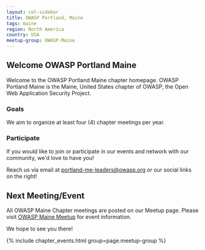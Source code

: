 ```yaml
---
layout: col-sidebar
title: OWASP Portland, Maine
tags: maine
region: North America
country: USA
meetup-group: OWASP-Maine
--- 
```


## Welcome OWASP Portland Maine
Welcome to the OWASP Portland Maine chapter homepage. OWASP Portland Maine is the Maine, United States chapter of OWASP, the Open Web Application Security Project. 

### Goals
We aim to organize at least four (4) chapter meetings per year.

### Participate
If you would like to join or participate in our events and network with our community, we'd love to have you!

Reach us via email at <a href="mailto:portland-me-leaders@owasp.org">portland-me-leaders@owasp.org</a> or our social links on the right!

Next Meeting/Event <!-- You should keep this section as it will populate your meetup events -->
---------------------
All OWASP Maine Chapter meetings are posted on our Meetup page.  Please visit [OWASP Maine Meetup](https://www.meetup.com/owasp-maine/) for event information.

We hope to see you there!

{% include chapter_events.html group=page.meetup-group %}
